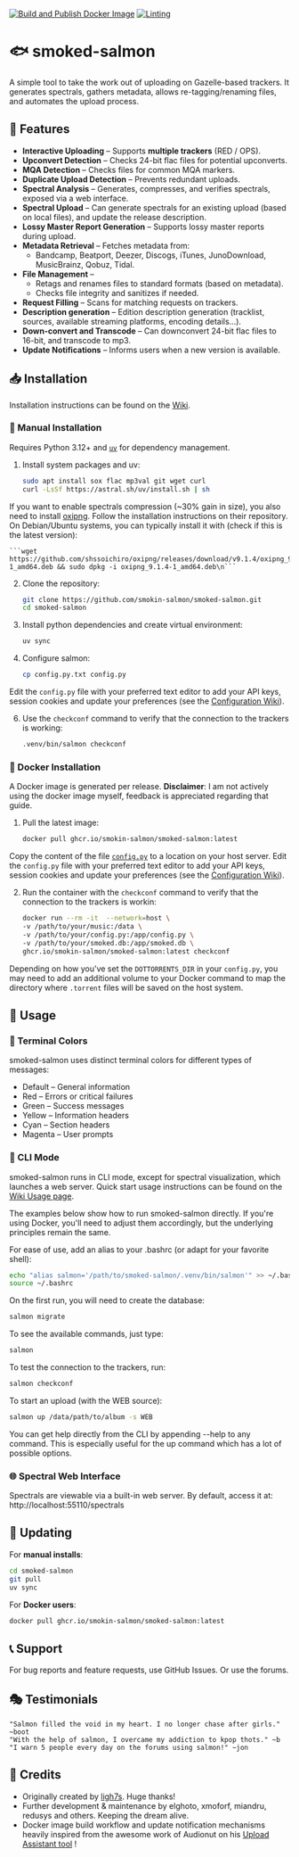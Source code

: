 [![Build and Publish Docker Image](https://github.com/smokin-salmon/smoked-salmon/actions/workflows/docker-image.yml/badge.svg)](https://github.com/smokin-salmon/smoked-salmon/actions/workflows/docker-image.yml) [![Linting](https://github.com/smokin-salmon/smoked-salmon/actions/workflows/lint.yml/badge.svg?branch=master)](https://github.com/smokin-salmon/smoked-salmon/actions/workflows/lint.yml)

# 🐟 smoked-salmon  

A simple tool to take the work out of uploading on Gazelle-based trackers. It generates spectrals, gathers metadata, allows re-tagging/renaming files, and automates the upload process.

## 🌟 Features  

- **Interactive Uploading** – Supports **multiple trackers** (RED / OPS).
- **Upconvert Detection** – Checks 24-bit flac files for potential upconverts.
- **MQA Detection** – Checks files for common MQA markers.
- **Duplicate Upload Detection** – Prevents redundant uploads.  
- **Spectral Analysis** – Generates, compresses, and verifies spectrals, exposed via a web interface.  
- **Spectral Upload** – Can generate spectrals for an existing upload (based on local files), and update the release description.  
- **Lossy Master Report Generation** – Supports lossy master reports during upload.
- **Metadata Retrieval** – Fetches metadata from:
  - Bandcamp, Beatport, Deezer, Discogs, iTunes, JunoDownload, MusicBrainz, Qobuz, Tidal.
- **File Management** –  
  - Retags and renames files to standard formats (based on metadata).
  - Checks file integrity and sanitizes if needed.  
- **Request Filling** – Scans for matching requests on trackers.
- **Description generation** – Edition description generation (tracklist, sources, available streaming platforms, encoding details...).
- **Down-convert and Transcode** – Can downconvert 24-bit flac files to 16-bit, and transcode to mp3.
- **Update Notifications** – Informs users when a new version is available.

## 📥 Installation  

Installation instructions can be found on the [Wiki](https://github.com/smokin-salmon/smoked-salmon/wiki/Installation).

### 🔹 Manual Installation  
Requires Python 3.12+ and [`uv`](https://github.com/astral-sh/uv) for dependency management.  

1. Install system packages and uv:
    ```bash
    sudo apt install sox flac mp3val git wget curl
    curl -LsSf https://astral.sh/uv/install.sh | sh
    ```

If you want to enable spectrals compression (~30% gain in size), you also need to install [oxipng](https://github.com/shssoichiro/oxipng). Follow the installation instructions on their repository. On Debian/Ubuntu systems, you can typically install it with (check if this is the latest version):

    ```wget https://github.com/shssoichiro/oxipng/releases/download/v9.1.4/oxipng_9.1.4-1_amd64.deb && sudo dpkg -i oxipng_9.1.4-1_amd64.deb\n``` 

2. Clone the repository:
    ```bash
    git clone https://github.com/smokin-salmon/smoked-salmon.git
    cd smoked-salmon
    ```

3. Install python dependencies and create virtual environment:
    ```bash
    uv sync
    ```

5. Configure salmon:
    ```bash
    cp config.py.txt config.py
    ```

Edit the `config.py` file with your preferred text editor to add your API keys, session cookies and update your preferences (see the [Configuration Wiki](https://github.com/smokin-salmon/smoked-salmon/wiki/Configuration)).

6. Use the `checkconf` command to verify that the connection to the trackers is working:
    ```bash
    .venv/bin/salmon checkconf
    ```

### 🐳 Docker Installation
A Docker image is generated per release.
**Disclaimer**: I am not actively using the docker image myself, feedback is appreciated regarding that guide.

1. Pull the latest image:
    ```bash
    docker pull ghcr.io/smokin-salmon/smoked-salmon:latest
    ```

Copy the content of the file [`config.py`](https://github.com/smokin-salmon/smoked-salmon/blob/master/config.py.txt) to a location on your host server.
Edit the `config.py` file with your preferred text editor to add your API keys, session cookies and update your preferences (see the [Configuration Wiki](https://github.com/smokin-salmon/smoked-salmon/wiki/Configuration)).

2. Run the container with the `checkconf` command to verify that the connection to the trackers is workin:
    ```bash
    docker run --rm -it  --network=host \
    -v /path/to/your/music:/data \
    -v /path/to/your/config.py:/app/config.py \
    -v /path/to/your/smoked.db:/app/smoked.db \
    ghcr.io/smokin-salmon/smoked-salmon:latest checkconf
    ```

Depending on how you've set the `DOTTORRENTS_DIR` in your `config.py`, you may need to add an additional volume to your Docker command to map the directory where `.torrent` files will be saved on the host system.

## 🚀 Usage

### 🎨 Terminal Colors
smoked-salmon uses distinct terminal colors for different types of messages:

* Default – General information
* Red – Errors or critical failures
* Green – Success messages
* Yellow – Information headers
* Cyan – Section headers
* Magenta – User prompts

### 🔧 CLI Mode
smoked-salmon runs in CLI mode, except for spectral visualization, which launches a web server. Quick start usage instructions can be found on the [Wiki Usage page](https://github.com/smokin-salmon/smoked-salmon/wiki#usage).

The examples below show how to run smoked-salmon directly. If you're using Docker, you'll need to adjust them accordingly, but the underlying principles remain the same.

For ease of use, add an alias to your .bashrc (or adapt for your favorite shell):
```bash
echo "alias salmon='/path/to/smoked-salmon/.venv/bin/salmon'" >> ~/.bashrc
source ~/.bashrc
```

On the first run, you will need to create the database:
```bash
salmon migrate
```

To see the available commands, just type:
```bash
salmon
```

To test the connection to the trackers, run:
```bash
salmon checkconf
```

To start an upload (with the WEB source):
```bash
salmon up /data/path/to/album -s WEB
```

You can get help directly from the CLI by appending --help to any command. This is especially useful for the up command which has a lot of possible options.

### 🌐 Spectral Web Interface
Spectrals are viewable via a built-in web server. By default, access it at: http://localhost:55110/spectrals

## 🔄 Updating

For **manual installs**:
```bash
cd smoked-salmon
git pull
uv sync
```

For **Docker users**:
```bash
docker pull ghcr.io/smokin-salmon/smoked-salmon:latest
```

## 📞 Support
For bug reports and feature requests, use GitHub Issues. Or use the forums.


## 🎭 Testimonials
```
"Salmon filled the void in my heart. I no longer chase after girls." ~boot
"With the help of salmon, I overcame my addiction to kpop thots." ~b
"I warn 5 people every day on the forums using salmon!" ~jon
```

## 🎩 Credits
* Originally created by [ligh7s](https://github.com/ligh7s/smoked-salmon). Huge thanks!
* Further development & maintenance by elghoto, xmoforf, miandru, redusys and others. Keeping the dream alive.
* Docker image build workflow and update notification mechanisms heavily inspired from the awesome work of Audionut on his [Upload Assistant tool](https://github.com/Audionut/Upload-Assistant) !
